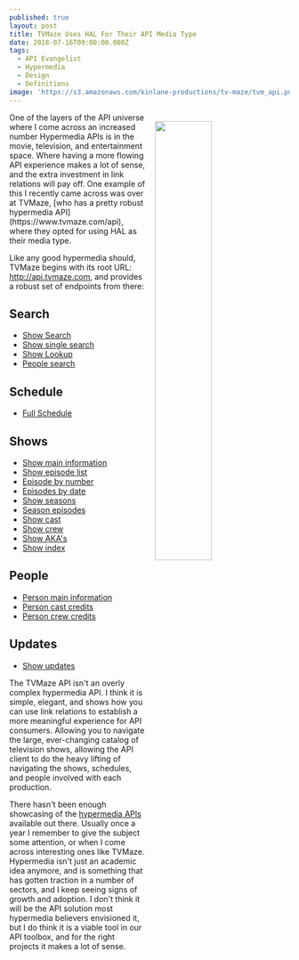 ```yaml
---
published: true
layout: post
title: TVMaze Uses HAL For Their API Media Type
date: 2018-07-16T09:00:00.000Z
tags:
  - API Evangelist
  - Hypermedia
  - Design
  - Definitions
image: 'https://s3.amazonaws.com/kinlane-productions/tv-maze/tvm_api.png'
---
```

<p><img src="{{ page.image }}" width="45%" align="right" style="padding: 15px;" /></p>One of the layers of the API universe where I come across an increased number Hypermedia APIs is in the movie, television, and entertainment space. Where having a more flowing API experience makes a lot of sense, and the extra investment in link relations will pay off. One example of this I recently came across was over at TVMaze, [who has a pretty robust hypermedia API](https://www.tvmaze.com/api), where they opted for using HAL as their media type.

Like any good hypermedia should, TVMaze begins with its root URL: http://api.tvmaze.com, and provides a robust set of endpoints from there:

## Search
- <a href="http://www.tvmaze.com/api#show-search">Show Search</a>
- <a href="http://www.tvmaze.com/api#show-single-search">Show single search</a>
- <a href="http://www.tvmaze.com/api#show-lookup">Show Lookup</a>
- <a href="http://www.tvmaze.com/api#people-search">People search</a>

## Schedule
- <a href="http://www.tvmaze.com/api#full-schedule">Full Schedule</a>

## Shows
- <a href="http://www.tvmaze.com/api#show-main-information">Show main information</a>
- <a href="http://www.tvmaze.com/api#show-episode-list">Show episode list</a>
- <a href="http://www.tvmaze.com/api#episode-by-number">Episode by number</a>
- <a href="http://www.tvmaze.com/api#episodes-by-date">Episodes by date</a>
- <a href="http://www.tvmaze.com/api#show-seasons">Show seasons</a>
- <a href="http://www.tvmaze.com/api#season-episodes">Season episodes</a>               
- <a href="http://www.tvmaze.com/api#show-cast">Show cast</a>
- <a href="http://www.tvmaze.com/api#show-crew">Show crew</a>
- <a href="http://www.tvmaze.com/api#show-aka">Show AKA's</a>
- <a href="http://www.tvmaze.com/api#show-index">Show index</a>

## People
- <a href="http://www.tvmaze.com/api#person-main-information">Person main information</a>
- <a href="http://www.tvmaze.com/api#person-cast-credits">Person cast credits</a>
- <a href="http://www.tvmaze.com/api#person-crew-credits">Person crew credits</a>

## Updates
- <a href="http://www.tvmaze.com/api#show-updates">Show updates</a>

The TVMaze API isn't an overly complex hypermedia API. I think it is simple, elegant, and shows how you can use link relations to establish a more meaningful experience for API consumers. Allowing you to navigate the large, ever-changing catalog of television shows, allowing the API client to do the heavy lifting of navigating the shows, schedules, and people involved with each production.

There hasn't been enough showcasing of the [hypermedia APIs](http://hypermedia.apievangelist.com) available out there. Usually once a year I remember to give the subject some attention, or when I come across interesting ones like TVMaze. Hypermedia isn't just an academic idea anymore, and is something that has gotten traction in a number of sectors, and I keep seeing signs of growth and adoption. I don't think it will be the API solution most hypermedia believers envisioned it, but I do think it is a viable tool in our API toolbox, and for the right projects it makes a lot of sense.
